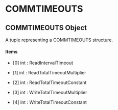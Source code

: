 # COMMTIMEOUTS


## COMMTIMEOUTS Object

A tuple representing a COMMTIMEOUTS structure\.

#### Items

  - \[0\] int : ReadIntervalTimeout

    

  - \[1\] int : ReadTotalTimeoutMultiplier

    

  - \[2\] int : ReadTotalTimeoutConstant

    

  - \[3\] int : WriteTotalTimeoutMultiplier

    

  - \[4\] int : WriteTotalTimeoutConstant

    